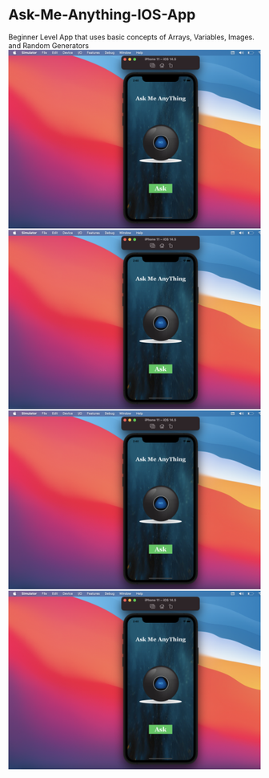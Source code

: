 # Ask-Me-Anything-IOS-App
Beginner Level App that uses basic concepts of Arrays, Variables, Images. and Random Generators 
![AppImage1](https://github.com/aniket19233-maker/Ask-Me-Anything-IOS-App/blob/main/IMG1.png)
![AppImage2](https://github.com/aniket19233-maker/Ask-Me-Anything-IOS-App/blob/main/IMG1.png)
![AppImage3](https://github.com/aniket19233-maker/Ask-Me-Anything-IOS-App/blob/main/IMG1.png)
![AppImage4](https://github.com/aniket19233-maker/Ask-Me-Anything-IOS-App/blob/main/IMG1.png)
